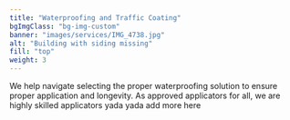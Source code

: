```yaml
---
title: "Waterproofing and Traffic Coating"
bgImgClass: "bg-img-custom"
banner: "images/services/IMG_4738.jpg"
alt: "Building with siding missing"
fill: "top"
weight: 3
---
```


We help navigate selecting the proper waterproofing solution to ensure proper application and longevity. As approved applicators for all, we are highly skilled applicators yada yada add more here
